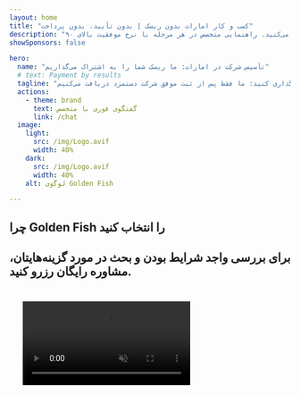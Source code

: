 ```yaml
---
layout: home
title: "کسب و کار امارات بدون ریسک | بدون تأیید، بدون پرداخت"
description: "مدل انقلابی تأسیس شرکت در امارات: شما فقط پس از موفقیت پرداخت می‌کنید. راهنمایی متخصص در هر مرحله با نرخ موفقیت بالای ۹۰٪."
showSponsors: false

hero:
  name: "تأسیس شرکت در امارات: ما ریسک شما را به اشتراک می‌گذاریم"
  # text: Payment by results
  tagline: "با اطمینان در کسب و کار خود سرمایه‌گذاری کنید: ما فقط پس از ثبت موفق شرکت دستمزد دریافت می‌کنیم. <span class='hl'>موفقیت شما تنها هدف ماست</span>."
  actions:
    - theme: brand
      text: گفتگوی فوری با متخصص
      link: /chat
  image:
    light:
      src: /img/Logo.avif
      width: 40%
    dark:
      src: /img/Logo.avif
      width: 40%
    alt: لوگوی Golden Fish

---
```


<FeatureBlock :card="{
  title: 'مزایای شما — مسئولیت ما',
  details: 'امارات مزایای متعددی برای کارآفرینان و سرمایه‌گذاران بین‌المللی که به دنبال محیط کسبی مطلوب هستند، ارائه می‌دهد. \n\n* نرخ مالیات پایین: فقط ۹٪ مالیات شرکتی و ۵٪ مالیات بر ارزش افزوده بدون مالیات بر درآمد شخصی\n* ۱۰۰٪ مالکیت خارجی: کنترل کامل شرکت شما بدون شرکای محلی\n* بدون کنترل ارز: بازگشت سود و تبادل ارز بدون محدودیت\n\n[نمایش فهرست کامل](/uae-business/company-registration/benefits-problems#benefits-of-doing-business-in-the-uae)',
  link: '/uae-business/company-registration/benefits-problems#benefits-of-doing-business-in-the-uae',
  src: {
    light: '/img/iStock-1331100622.jpg',
    dark: '/img/iStock-1203821481.avif',
    width: '100%'
  },
  inversion: false
}" />

<FeatureBlock :card="{
  title: 'چالش‌هایی که با هم حل می‌کنیم',
  details: 'در حالی که امارات مزایای زیادی ارائه می‌دهد، کسب و کارها باید هنگام تأسیس عملیات از چالش‌های احتمالی آگاه باشند. \n\n* محیط نظارتی پیچیده: مقررات مختلف در امارات و مناطق آزاد\n* الزامات جوهر اقتصادی: کارکنان محلی و فضای اداری فیزیکی برای فعالیت‌های خاص مورد نیاز است\n* هزینه‌های اولیه بالا: هزینه‌های ثبت، مستندسازی و اجاره اداری اجباری\n\n[نمایش فهرست کامل](/uae-business/company-registration/benefits-problems#disadvantages-of-doing-business-in-the-uae)',
  link: '/uae-business/company-registration/benefits-problems#disadvantages-of-doing-business-in-the-uae',
  src: {
      light: '/img/iStock-1299393716.avif',
      dark: '/img/iStock-2149731304.avif',
    width: '100%'
  },
  inversion: true
}" />

<FeatureBlock :card="{
  title: 'پشتیبانی کامل: قدم به قدم با شما',
  details: 'راهنمای کامل برای راه‌اندازی شرکت‌ها در **منطقه آزاد، offshore، Mainland، شعبه**. \n\n* ۱۰۰٪ مالکیت خارجی در مناطق آزاد و Mainland موجود است\n* نرخ مالیات پایین - فقط ۹٪ مالیات شرکتی\n* بدون کنترل ارز - بازگشت آسان سرمایه\n\n[بیشتر بدانید](/uae-business/company-registration/overview)',
  link: '/uae-business/company-registration/overview',
  src: {
    light: '/video/iStock-1204982076.mp4',
    dark: '/video/iStock-1269162753.mp4',
    width: '100%'
  },
  inversion: false
}" />

<FeatureCards :features="[
  {
    title: 'افتتاح حساب بانکی',
    details: 'به راحتی **حساب‌های بانکی** تجاری یا شخصی را با بانک‌های معتبر امارات افتتاح کنید.',
    items: [
      'خدمات PRO سرتاسری برای تأییدیه‌های دولتی',
      'راه‌اندازی بسته کامل بانکی',
      'نرخ موفقیت ۹۶٪'
    ],
    linkText: 'بیشتر بدانید',
    link: '/uae-business/offer/banking/',
    icon: {
      light: '/img/iStock-2153786564.avif',
      dark: '/img/iStock-2166793628.avif',
      alt: 'خدمات بانکی'
    }
  },
  {
    title: 'Golden Visa و اقامت',
    details: '**Golden Visa** امارات را برای اقامت طولانی مدت با فرآیند درخواست بدون دردسر دریافت کنید.',
    items: [
      '**نیازی به ورود به امارات هر ۶ ماه نیست**',
      'اعتبار ۱۰ ساله با امکان تمدید در صورت حفظ شرایط واجد شرایط بودن',
      'نرخ موفقیت ۹۲٪'
    ],
    linkText: 'بیشتر بدانید',
    link: '/uae-business/offer/golden-visa/',
    icon: {
      light: '/img/iStock-1312241253.avif',
      dark: '/img/ILONMASKID.webp',
      alt: 'خدمات ویزا'
    }
  },
  {
    title: 'خدمات شرکتی بیشتر ما را کشف کنید',
    details: '',
    items: [],
    linkText: 'بیشتر بدانید',
    link: '/uae-business/company-registration/insights/incorporation-steps',
    icon: {
      light: '/img/iStock-473502112.avif',
      dark: '/img/iStock-1160827423.avif',
      alt: 'خدمات بیشتر'
    }
  }
]" />

## چرا Golden Fish را انتخاب کنید

<BenefitsList :features="[
  {
    icon: '🏢',
    title: 'تخصص محلی امارات',
    text: 'متخصصان اختصاصی در دبی راهنمایی تخصصی در هر مرحله از فرآیند ارائه می‌دهند.'
  },
  {
    icon: '📊',
    title: 'نرخ موفقیت اثبات شده',
    text: 'بیش از ۹۰٪ نرخ تأیید با صدها ویزا، حساب بانکی و ثبت شرکت صادر شده از طریق پردازش ممتاز ما.'
  },
  {
    icon: '💸',
    title: '**هزینه‌های مبتنی بر موفقیت**',
    text: '[فقط پس از تأیید پرداخت کنید](/uae-business/benefits/success-based-fees). شفافیت کامل بدون هزینه‌های پنهان.'
  },
]" />

## برای بررسی واجد شرایط بودن و بحث در مورد گزینه‌هایتان، مشاوره رایگان رزرو کنید.

<video  autoplay muted playsinline style="padding: 24px" >
  <source src="/img/iStock-2185906461.mp4" type="video/mp4">
</video>

<ContactForm buttonText="با متخصص صحبت کنید" />

<!-- <ImageGrid :images="[
  { src: '/img/ILONMASKID.webp', href: './immigration.md', alt: 'مهاجرت امارات متحده عربی' },
  { src: '/img/ILONMASKID.webp', href: './immigration.md', alt: 'مهاجرت امارات متحده عربی' },
]"/> -->